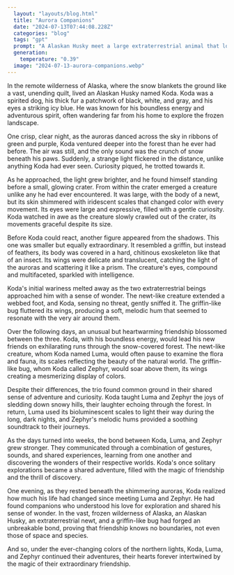 ```yaml
---
  layout: "layouts/blog.html"
  title: "Aurora Companions"
  date: "2024-07-13T07:44:08.228Z"
  categories: "blog"
  tags: "gpt"
  prompt: "A Alaskan Husky meet a large extraterrestrial animal that looks like newt and a griffin-like bug from a fantasy world struck a friendship."
  generation: 
    temperature: "0.39"
  image: "2024-07-13-aurora-companions.webp"
---
```

In the remote wilderness of Alaska, where the snow blankets the ground like a vast, unending quilt, lived an Alaskan Husky named Koda. Koda was a spirited dog, his thick fur a patchwork of black, white, and gray, and his eyes a striking icy blue. He was known for his boundless energy and adventurous spirit, often wandering far from his home to explore the frozen landscape.

One crisp, clear night, as the auroras danced across the sky in ribbons of green and purple, Koda ventured deeper into the forest than he ever had before. The air was still, and the only sound was the crunch of snow beneath his paws. Suddenly, a strange light flickered in the distance, unlike anything Koda had ever seen. Curiosity piqued, he trotted towards it.

As he approached, the light grew brighter, and he found himself standing before a small, glowing crater. From within the crater emerged a creature unlike any he had ever encountered. It was large, with the body of a newt, but its skin shimmered with iridescent scales that changed color with every movement. Its eyes were large and expressive, filled with a gentle curiosity. Koda watched in awe as the creature slowly crawled out of the crater, its movements graceful despite its size.

Before Koda could react, another figure appeared from the shadows. This one was smaller but equally extraordinary. It resembled a griffin, but instead of feathers, its body was covered in a hard, chitinous exoskeleton like that of an insect. Its wings were delicate and translucent, catching the light of the auroras and scattering it like a prism. The creature's eyes, compound and multifaceted, sparkled with intelligence.

Koda's initial wariness melted away as the two extraterrestrial beings approached him with a sense of wonder. The newt-like creature extended a webbed foot, and Koda, sensing no threat, gently sniffed it. The griffin-like bug fluttered its wings, producing a soft, melodic hum that seemed to resonate with the very air around them.

Over the following days, an unusual but heartwarming friendship blossomed between the three. Koda, with his boundless energy, would lead his new friends on exhilarating runs through the snow-covered forest. The newt-like creature, whom Koda named Luma, would often pause to examine the flora and fauna, its scales reflecting the beauty of the natural world. The griffin-like bug, whom Koda called Zephyr, would soar above them, its wings creating a mesmerizing display of colors.

Despite their differences, the trio found common ground in their shared sense of adventure and curiosity. Koda taught Luma and Zephyr the joys of sledding down snowy hills, their laughter echoing through the forest. In return, Luma used its bioluminescent scales to light their way during the long, dark nights, and Zephyr's melodic hums provided a soothing soundtrack to their journeys.

As the days turned into weeks, the bond between Koda, Luma, and Zephyr grew stronger. They communicated through a combination of gestures, sounds, and shared experiences, learning from one another and discovering the wonders of their respective worlds. Koda's once solitary explorations became a shared adventure, filled with the magic of friendship and the thrill of discovery.

One evening, as they rested beneath the shimmering auroras, Koda realized how much his life had changed since meeting Luma and Zephyr. He had found companions who understood his love for exploration and shared his sense of wonder. In the vast, frozen wilderness of Alaska, an Alaskan Husky, an extraterrestrial newt, and a griffin-like bug had forged an unbreakable bond, proving that friendship knows no boundaries, not even those of space and species.

And so, under the ever-changing colors of the northern lights, Koda, Luma, and Zephyr continued their adventures, their hearts forever intertwined by the magic of their extraordinary friendship.
